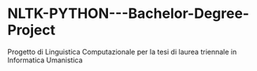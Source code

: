# NLTK-PYTHON---Bachelor-Degree-Project
Progetto di Linguistica Computazionale per la tesi di laurea triennale in Informatica Umanistica
